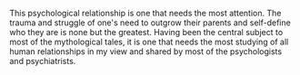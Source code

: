 ---
---
This psychological relationship is one that needs the most attention. The trauma and struggle of one's need to outgrow their parents and self-define who they are is none but the greatest. Having been the central subject to most of the mythological tales, it is one that needs the most studying of all human relationships in my view and shared by most of the psychologists and psychiatrists.